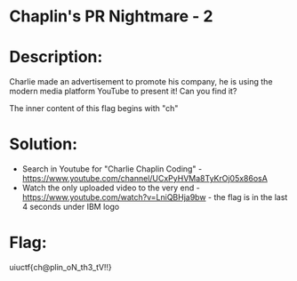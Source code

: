 # Chaplin's PR Nightmare - 2

# Description:
Charlie made an advertisement to promote his company, he is using the modern media platform YouTube to present it! Can you find it?

The inner content of this flag begins with "ch"

# Solution:
- Search in Youtube for "Charlie Chaplin Coding" - https://www.youtube.com/channel/UCxPyHVMa8TyKrOj05x86osA
- Watch the only uploaded video to the very end - https://www.youtube.com/watch?v=LniQBHja9bw - the flag is in the last 4 seconds under IBM logo

# Flag:
uiuctf{ch@plin_oN_th3_tV!!}
